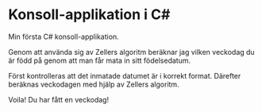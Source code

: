 # Konsoll-applikation i C#

Min första C# konsoll-applikation. 

Genom att använda sig av Zellers algoritm beräknar jag vilken veckodag du är född på genom att man får mata in sitt födelsedatum.

Först kontrolleras att det inmatade datumet är i korrekt format.
Därefter beräknas veckodagen med hjälp av Zellers algoritm.

Voila! Du har fått en veckodag!